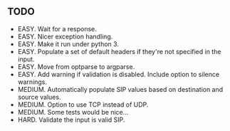 ## TODO

- EASY.  Wait for a response.
- EASY.  Nicer exception handling.
- EASY.  Make it run under python 3.
- EASY.  Populate a set of default headers if they're not specified in the input.
- EASY.  Move from optparse to argparse.
- EASY.  Add warning if validation is disabled.  Include option to silence warnings.
- MEDIUM.  Automatically populate SIP values based on destination and source values.
- MEDIUM.  Option to use TCP instead of UDP.
- MEDIUM.  Some tests would be nice...
- HARD.  Validate the input is valid SIP.
